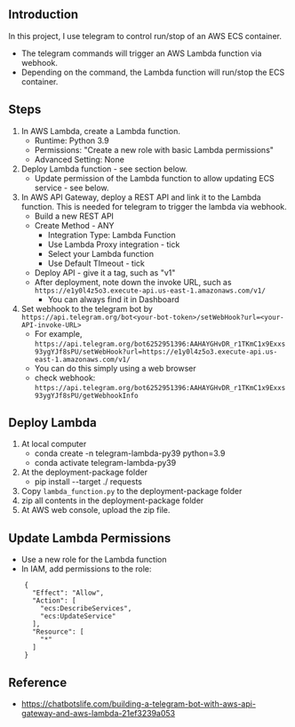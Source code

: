 ## Introduction
In this project, I use telegram to control run/stop of an AWS ECS container.
* The telegram commands will trigger an AWS Lambda function via webhook.
* Depending on the command, the Lambda function will run/stop the ECS container.

## Steps
1. In AWS Lambda, create a Lambda function.
    * Runtime: Python 3.9
    * Permissions: "Create a new role with basic Lambda permissions"
    * Advanced Setting: None
2. Deploy Lambda function - see section below.
    * Update permission of the Lambda function to allow updating ECS service - see below.
3. In AWS API Gateway, deploy a REST API and link it to the Lambda function. This is needed for telegram to trigger the lambda via webhook.
    * Build a new REST API
    * Create Method - ANY
        * Integration Type: Lambda Function
        * Use Lambda Proxy integration - tick
        * Select your Lambda function
        * Use Default TImeout - tick
    * Deploy API - give it a tag, such as "v1"
    * After deployment, note down the invoke URL, such as `https://e1y0l4z5o3.execute-api.us-east-1.amazonaws.com/v1/`
        * You can always find it in Dashboard
4. Set webhook to the telegram bot by `https://api.telegram.org/bot<your-bot-token>/setWebHook?url=<your-API-invoke-URL>`
    * For example, `https://api.telegram.org/bot6252951396:AAHAYGHvDR_r1TKmC1x9Exxs93ygYJf8sPU/setWebHook?url=https://e1y0l4z5o3.execute-api.us-east-1.amazonaws.com/v1/`
    * You can do this simply using a web browser
    * check webhook: `https://api.telegram.org/bot6252951396:AAHAYGHvDR_r1TKmC1x9Exxs93ygYJf8sPU/getWebhookInfo`

## Deploy Lambda
1. At local computer
    * conda create -n telegram-lambda-py39 python=3.9
    * conda activate telegram-lambda-py39
2. At the deployment-package folder
    * pip install --target ./ requests
3. Copy `lambda_function.py` to the deployment-package folder
4. zip all contents in the deployment-package folder
5. At AWS web console, upload the zip file.

## Update Lambda Permissions
* Use a new role for the Lambda function
* In IAM, add permissions to the role:
```
    {
      "Effect": "Allow",
      "Action": [
        "ecs:DescribeServices",
        "ecs:UpdateService"
      ],
      "Resource": [
        "*"
      ]
    }
```

## Reference
* https://chatbotslife.com/building-a-telegram-bot-with-aws-api-gateway-and-aws-lambda-21ef3239a053
